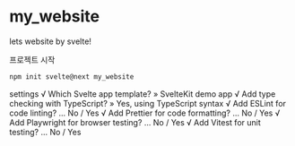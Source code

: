 # my_website

lets website by svelte!

프로젝트 시작

```bash
npm init svelte@next my_website
```

settings
√ Which Svelte app template? » SvelteKit demo app
√ Add type checking with TypeScript? » Yes, using TypeScript syntax
√ Add ESLint for code linting? ... No / Yes
√ Add Prettier for code formatting? ... No / Yes
√ Add Playwright for browser testing? ... No / Yes
√ Add Vitest for unit testing? ... No / Yes
